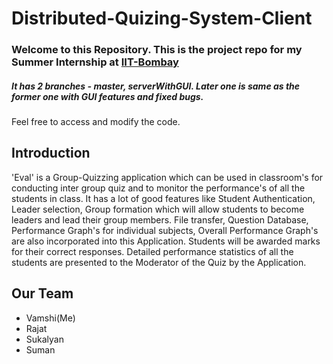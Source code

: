 Distributed-Quizing-System-Client
=================================

### Welcome to this Repository. This is the project repo for my Summer Internship at [IIT-Bombay](http://www.iitb.ac.in/)
##### It has 2 branches - master, serverWithGUI. Later one is same as the former one with GUI features and fixed bugs.
Feel free to access and modify the code.

## Introduction
'Eval' is a Group-Quizzing application which can be used in classroom's for conducting inter group quiz and to monitor the performance's of all the students in class. It has a lot of good features like Student Authentication, Leader selection, Group formation which will allow students to become leaders and lead their group members. File transfer, Question Database, Performance Graph's for individual subjects, Overall Performance Graph's are also incorporated into this Application. Students will be awarded marks for their correct responses. Detailed performance statistics of all the students are presented to the Moderator of the Quiz by the Application.


## Our Team
* Vamshi(Me)
* Rajat
* Sukalyan
* Suman
